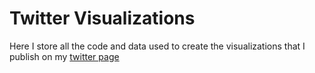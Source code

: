 # Twitter Visualizations

Here I store all the code and data used to create the visualizations that I publish on my [twitter page](https://twitter.com/RJANunez)
